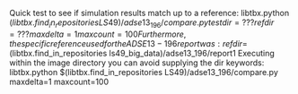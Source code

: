 Quick test to see if simulation results match up to a reference:
libtbx.python $(libtbx.find_in_repositories LS49)/adse13_196/compare.py testdir=??? refdir=??? maxdelta=1 maxcount=100
Furthermore, the specific reference used for the ADSE13-196 report was:
refdir=$(libtbx.find_in_repositories ls49_big_data)/adse13_196/report1
Executing within the image directory you can avoid supplying the dir keywords:
libtbx.python $(libtbx.find_in_repositories LS49)/adse13_196/compare.py maxdelta=1 maxcount=100

